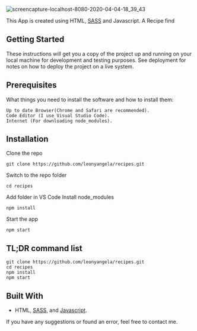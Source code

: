 
![screencapture-localhost-8080-2020-04-04-18_39_43](https://user-images.githubusercontent.com/38250310/78449933-0bed3d80-76a5-11ea-812d-3818159efd7e.png)

This App is created using HTML, [SASS](https://sass-lang.com/documentation) and Javascript. A Recipe find

## Getting Started
These instructions will get you a copy of the project up and running on your local machine for development and testing purposes. See deployment for notes on how to deploy the project on a live system.

## Prerequisites
What things you need to install the software and how to install them:
```
Up to date Browser(Chrome and Safari are recommended).
Code Editor (I use Visual Studio Code).
Internet (For downloading node_modules).
```

## Installation
Clone the repo
```
git clone https://github.com/leonyangela/recipes.git
```
Switch to the repo folder
```
cd recipes
```
Add folder in VS Code
Install node_modules
```
npm install
```
Start the app
```
npm start
```

## TL;DR command list
```
git clone https://github.com/leonyangela/recipes.git
cd recipes
npm install
npm start
```

## Built With
* HTML, [SASS](https://sass-lang.com/documentation), and [Javascript](https://developer.mozilla.org/en-US/docs/Web/JavaScript).

If you have any suggestions or found an error, feel free to contact me.
